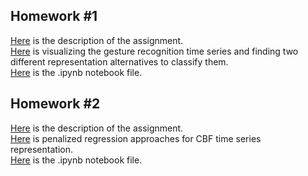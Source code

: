 ## Homework #1

[Here](files/hw1Desc.pdf) is the description of the assignment.  
[Here](files/hw1.html) is visualizing the gesture recognition time series and finding two different representation alternatives to classify them.  
[Here](files/hw1.ipynb) is the .ipynb notebook file.  

## Homework #2

[Here](files/hw2Desc.pdf) is the description of the assignment.  
[Here](files/hw2.html) is penalized regression approaches for CBF time series representation.  
[Here](files/hw2.ipynb) is the .ipynb notebook file.  

